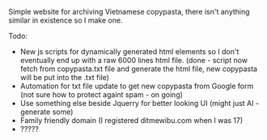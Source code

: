 Simple website for archiving Vietnamese copypasta, there isn't anything similar in existence so I make one.

Todo: 
- New js scripts for dynamically generated html elements so I don't eventually end up with a raw 6000 lines html file. (done - script now fetch from copypasta.txt file and generate the html file, new copypasta will be put into the .txt file)
- Automation for txt file update to get new copypasta from Google form (not sure how to protect againt spam - on going)
- Use something else beside Jquerry for better looking UI (might just AI - generate some)
- Family friendly domain (I registered ditmewibu.com when I was 17)
- ????? 

